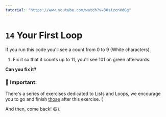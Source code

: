 ```yaml
---
tutorial: "https://www.youtube.com/watch?v=30sizcnVdGg"
---
```


# `14` Your First Loop

If you run this code you'll see a count from 0 to 9 (White characters).  

1. Fix it so that it counts up to 11, you'll see 101 on green afterwards.


**Can you fix it?**


### :mag_right: Important: 

There's a series of exercises dedicated to Lists and Loops, we encourage you to go and finish [those](https://github.com/4GeeksAcademy/python-lists-loops-programming-exercises) after this exercise. (
    
And then, come back! :smiley:).